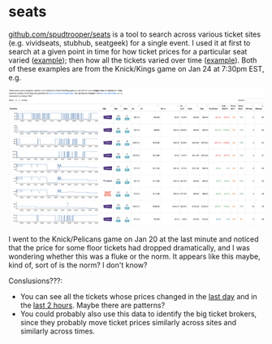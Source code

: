# seats

[github.com/spudtrooper/seats](https://github.com/spudtrooper/seats) is a tool to search across various ticket sites (e.g. vividseats, stubhub, seatgeek) for a single event. I used it at first to search at a given point in time for how ticket prices for a particular seat varied ([example](./Knicks-Kings.html)); then how all the tickets varied over time ([example](knicks_kings/knicks_kings.html)). Both of these examples are from the Knick/Kings game on Jan 24 at 7:30pm EST, e.g.

![ss](./knicks_kings.png)

I went to the Knick/Pelicans game on Jan 20 at the last minute and noticed that the price for some floor tickets had dropped dramatically, and I was wondering whether this was a fluke or the norm. It appears like this maybe, kind of, sort of is the norm? I don't know?

Conslusions???:

- You can see all the tickets whose prices changed in the [last day](knicks_kings/knicks_kings.html?lastDay) and in the [last 2 hours](knicks_kings/knicks_kings.html?lastMinute). Maybe there are patterns?
- You could probably also use this data to identify the big ticket brokers, since they probably move ticket prices similarly across sites and similarly across times.
